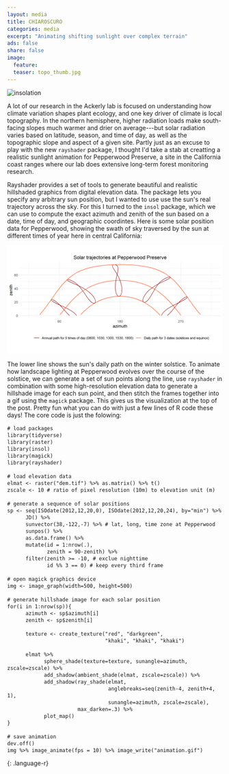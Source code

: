 ```yaml
---
layout: media
title: CHIAROSCURO
categories: media
excerpt: "Animating shifting sunlight over complex terrain"
ads: false
share: false
image:
  feature:
  teaser: topo_thumb.jpg 
---
```


![insolation](/images/insolation.gif)

A lot of our research in the Ackerly lab is focused on understanding how climate variation shapes plant ecology, and one key driver of climate is local topography. In the northern hemisphere, higher radiation loads make south-facing slopes much warmer and drier on average---but solar radiation varies based on latitude, season, and time of day, as well as the topographic slope and aspect of a given site. Partly just as an excuse to play with the new `rayshader` package, I thought I'd take a stab at creatting a realistic sunlight animation for Pepperwood Preserve, a site in the California coast ranges where our lab does extensive long-term forest monitoring research.

Rayshader provides a set of tools to generate beautiful and realistic hillshaded graphics from digital elevation data. The package lets you specify any arbitrary sun position, but I wanted to use use the sun's real trajectory across the sky. For this I turned to the `insol` package, which we can use to compute the exact azimuth and zenith of the sun based on a date, time of day, and geographic coordintes. Here is some solar position data for Pepperwood, showing the swath of sky traversed by the sun at different times of year here in central California:

![trajectories](/images/sun_positions.png)

The lower line shows the sun's daily path on the winter solstice. To animate how landscape lighting at Pepperwood evolves over the course of the solstice, we can generate a set of sun points along the line, use `rayshader` in combination with some high-resolution elevation data to generate a hillshade image for each sun point, and then stitch the frames together into a gif using the `magick` package. This gives us the visualization at the top of the post. Pretty fun what you can do with just a few lines of R code these days! The core code is just the folowing:



~~~~
# load packages
library(tidyverse)
library(raster)
library(insol)
library(magick)
library(rayshader)

# load elevation data
elmat <- raster("dem.tif") %>% as.matrix() %>% t()
zscale <- 10 # ratio of pixel resolution (10m) to elevation unit (m)

# generate a sequence of solar positions
sp <- seq(ISOdate(2012,12,20,0), ISOdate(2012,12,20,24), by="min") %>%
      JD() %>%
      sunvector(38,-122,-7) %>% # lat, long, time zone at Pepperwood
      sunpos() %>% 
      as.data.frame() %>%
      mutate(id = 1:nrow(.),
             zenith = 90-zenith) %>%
      filter(zenith >= -10, # exclue nighttime
             id %% 3 == 0) # keep every third frame

# open magick graphics device
img <- image_graph(width=500, height=500)

# generate hillshade image for each solar position
for(i in 1:nrow(sp)){
      azimuth <- sp$azimuth[i]
      zenith <- sp$zenith[i]
      
      texture <- create_texture("red", "darkgreen",
                                "khaki", "khaki", "khaki")
      
      elmat %>%
            sphere_shade(texture=texture, sunangle=azimuth, zscale=zscale) %>% 
            add_shadow(ambient_shade(elmat, zscale=zscale)) %>%
            add_shadow(ray_shade(elmat,
                                 anglebreaks=seq(zenith-4, zenith+4, 1),
                                 sunangle=azimuth, zscale=zscale),
                       max_darken=.3) %>%
            plot_map()
}

# save animation
dev.off()
img %>% image_animate(fps = 10) %>% image_write("animation.gif")
~~~~~
{: .language-r}